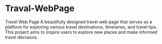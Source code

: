 # Traval-WebPage
 Travel Web Page A beautifully designed travel web page that serves as a platform for exploring various travel destinations, itineraries, and travel tips. This project aims to inspire users to explore new places and make informed travel decisions.
